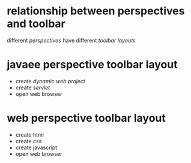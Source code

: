 # relationship between perspectives and toolbar
different *perspectives* have different *toolbar layouts*

# javaee perspective toolbar layout
+ create *dynamic web project*
+ create *servlet*
+ open web browser
 
# web perspective toolbar layout
+ create html
+ create css
+ create javascript
+ open web browser

